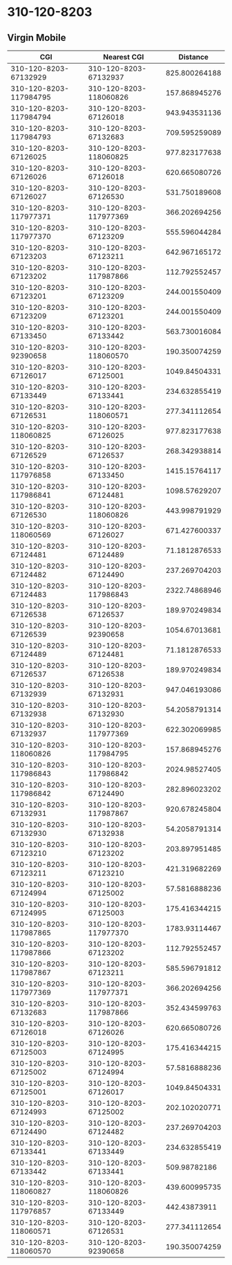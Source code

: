 # 310-120-8203
## Virgin Mobile


| CGI | Nearest CGI | Distance |
|-----|-------------|----------|
| 310-120-8203-67132929 | 310-120-8203-67132937 | 825.800264188 |
| 310-120-8203-117984795 | 310-120-8203-118060826 | 157.868945276 |
| 310-120-8203-117984794 | 310-120-8203-67126018 | 943.943531136 |
| 310-120-8203-117984793 | 310-120-8203-67132683 | 709.595259089 |
| 310-120-8203-67126025 | 310-120-8203-118060825 | 977.823177638 |
| 310-120-8203-67126026 | 310-120-8203-67126018 | 620.665080726 |
| 310-120-8203-67126027 | 310-120-8203-67126530 | 531.750189608 |
| 310-120-8203-117977371 | 310-120-8203-117977369 | 366.202694256 |
| 310-120-8203-117977370 | 310-120-8203-67123209 | 555.596044284 |
| 310-120-8203-67123203 | 310-120-8203-67123211 | 642.967165172 |
| 310-120-8203-67123202 | 310-120-8203-117987866 | 112.792552457 |
| 310-120-8203-67123201 | 310-120-8203-67123209 | 244.001550409 |
| 310-120-8203-67123209 | 310-120-8203-67123201 | 244.001550409 |
| 310-120-8203-67133450 | 310-120-8203-67133442 | 563.730016084 |
| 310-120-8203-92390658 | 310-120-8203-118060570 | 190.350074259 |
| 310-120-8203-67126017 | 310-120-8203-67125001 | 1049.84504331 |
| 310-120-8203-67133449 | 310-120-8203-67133441 | 234.632855419 |
| 310-120-8203-67126531 | 310-120-8203-118060571 | 277.341112654 |
| 310-120-8203-118060825 | 310-120-8203-67126025 | 977.823177638 |
| 310-120-8203-67126529 | 310-120-8203-67126537 | 268.342938814 |
| 310-120-8203-117976858 | 310-120-8203-67133450 | 1415.15764117 |
| 310-120-8203-117986841 | 310-120-8203-67124481 | 1098.57629207 |
| 310-120-8203-67126530 | 310-120-8203-118060826 | 443.998791929 |
| 310-120-8203-118060569 | 310-120-8203-67126027 | 671.427600337 |
| 310-120-8203-67124481 | 310-120-8203-67124489 | 71.1812876533 |
| 310-120-8203-67124482 | 310-120-8203-67124490 | 237.269704203 |
| 310-120-8203-67124483 | 310-120-8203-117986843 | 2322.74868946 |
| 310-120-8203-67126538 | 310-120-8203-67126537 | 189.970249834 |
| 310-120-8203-67126539 | 310-120-8203-92390658 | 1054.67013681 |
| 310-120-8203-67124489 | 310-120-8203-67124481 | 71.1812876533 |
| 310-120-8203-67126537 | 310-120-8203-67126538 | 189.970249834 |
| 310-120-8203-67132939 | 310-120-8203-67132931 | 947.046193086 |
| 310-120-8203-67132938 | 310-120-8203-67132930 | 54.2058791314 |
| 310-120-8203-67132937 | 310-120-8203-117977369 | 622.302069985 |
| 310-120-8203-118060826 | 310-120-8203-117984795 | 157.868945276 |
| 310-120-8203-117986843 | 310-120-8203-117986842 | 2024.98527405 |
| 310-120-8203-117986842 | 310-120-8203-67124490 | 282.896023202 |
| 310-120-8203-67132931 | 310-120-8203-117987867 | 920.678245804 |
| 310-120-8203-67132930 | 310-120-8203-67132938 | 54.2058791314 |
| 310-120-8203-67123210 | 310-120-8203-67123202 | 203.897951485 |
| 310-120-8203-67123211 | 310-120-8203-67123210 | 421.319682269 |
| 310-120-8203-67124994 | 310-120-8203-67125002 | 57.5816888236 |
| 310-120-8203-67124995 | 310-120-8203-67125003 | 175.416344215 |
| 310-120-8203-117987865 | 310-120-8203-117977370 | 1783.93114467 |
| 310-120-8203-117987866 | 310-120-8203-67123202 | 112.792552457 |
| 310-120-8203-117987867 | 310-120-8203-67123211 | 585.596791812 |
| 310-120-8203-117977369 | 310-120-8203-117977371 | 366.202694256 |
| 310-120-8203-67132683 | 310-120-8203-117987866 | 352.434599763 |
| 310-120-8203-67126018 | 310-120-8203-67126026 | 620.665080726 |
| 310-120-8203-67125003 | 310-120-8203-67124995 | 175.416344215 |
| 310-120-8203-67125002 | 310-120-8203-67124994 | 57.5816888236 |
| 310-120-8203-67125001 | 310-120-8203-67126017 | 1049.84504331 |
| 310-120-8203-67124993 | 310-120-8203-67125002 | 202.102020771 |
| 310-120-8203-67124490 | 310-120-8203-67124482 | 237.269704203 |
| 310-120-8203-67133441 | 310-120-8203-67133449 | 234.632855419 |
| 310-120-8203-67133442 | 310-120-8203-67133441 | 509.98782186 |
| 310-120-8203-118060827 | 310-120-8203-118060826 | 439.600995735 |
| 310-120-8203-117976857 | 310-120-8203-67133449 | 442.43873911 |
| 310-120-8203-118060571 | 310-120-8203-67126531 | 277.341112654 |
| 310-120-8203-118060570 | 310-120-8203-92390658 | 190.350074259 |
